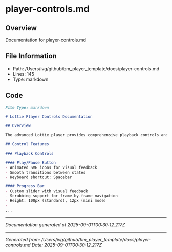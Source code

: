 # player-controls.md

## Overview
Documentation for player-controls.md

## File Information
- Path: /Users/ivg/github/bm_player_template/docs/player-controls.md
- Lines: 145
- Type: markdown

## Code
```md
File Type: markdown

# Lottie Player Controls Documentation

## Overview

The advanced Lottie player provides comprehensive playback controls and UI customization options.

## Control Features

### Playback Controls

#### Play/Pause Button
- Animated SVG icons for visual feedback
- Smooth transitions between states
- Keyboard shortcut: Spacebar

#### Progress Bar
- Custom slider with visual feedback
- Scrubbing support for frame-by-frame navigation
- Height: 100px (standard), 12px (mini mode)
- 
...
```

---
*Documentation generated at 2025-09-01T00:30:12.217Z*


---
*Generated from: /Users/ivg/github/bm_player_template/docs/player-controls.md*
*Date: 2025-09-01T00:30:12.217Z*